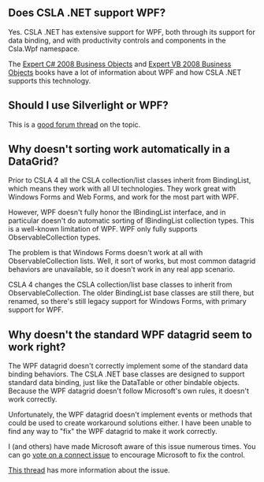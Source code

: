 ## Does CSLA .NET support WPF?
Yes. CSLA .NET has extensive support for WPF, both through its support for data binding, and with productivity controls and components in the Csla.Wpf namespace.

The [Expert C# 2008 Business Objects](https://www.apress.com/us/book/9781430210191#otherversion=9781430210207) and [Expert VB 2008 Business Objects](http://www.apress.com/9781430216384) books have a lot of information about WPF and how CSLA .NET supports this technology.

<!---Starting with CSLA .NET 4.0, the base collection types will fully support WPF binding. [See this page](WpfCollectionBinding) for more information.--->

## Should I use Silverlight or WPF?
This is a [good forum thread](https://cslanet.com/old-forum/10245.html) on the topic.
<!---and you can read [Rocky's thoughts](SilverlightOrWpf).--->

<!---##Does CSLA .NET work with the MVVM pattern?
Yes. [Click here](Mvvm) for more information.--->

## Why doesn't sorting work automatically in a DataGrid?
Prior to CSLA 4 all the CSLA collection/list classes inherit from BindingList<T>, which means they work with all UI technologies. They work great with Windows Forms and Web Forms, and work for the most part with WPF.

However, WPF doesn't fully honor the IBindingList interface, and in particular doesn't do automatic sorting of IBindingList collection types. This is a well-known limitation of WPF. WPF only fully supports ObservableCollection<T> types.

The problem is that Windows Forms doesn't work at all with ObservableCollection<T> lists. Well, it sort of works, but most common datagrid behaviors are unavailable, so it doesn't work in any real app scenario.

CSLA 4 changes the CSLA collection/list base classes to inherit from ObservableCollection<T>. The older BindingList<T> base classes are still there, but renamed, so there's still legacy support for Windows Forms, with primary support for WPF.

## Why doesn't the standard WPF datagrid seem to work right?
The WPF datagrid doesn't correctly implement some of the standard data binding behaviors. The CSLA .NET base classes are designed to support standard data binding, just like the DataTable or other bindable objects. Because the WPF datagrid doesn't follow Microsoft's own rules, it doesn't work correctly.

Unfortunately, the WPF datagrid doesn't implement events or methods that could be used to create workaround solutions either. I have been unable to find any way to "fix" the WPF datagrid to make it work correctly.

I (and others) have made Microsoft aware of this issue numerous times. You can go [vote on a connect issue](https://connect.microsoft.com/WPF/feedback/details/675473/wpf-datagrid-add-new-behaviour-and-ieditableobject-invocation) to encourage Microsoft to fix the control.

[This thread](https://cslanet.com/old-forum/10233.html) has more information about the issue.
